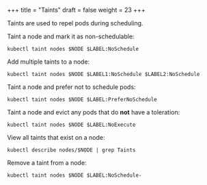 +++
title = "Taints"
draft = false
weight = 23
+++

Taints are used to repel pods during scheduling.

Taint a node and mark it as non-schedulable:

```shell
kubectl taint nodes $NODE $LABEL:NoSchedule
```

Add multiple taints to a node:

```shell
kubectl taint nodes $NODE $LABEL1:NoSchedule $LABEL2:NoSchedule
```

Taint a node and prefer not to schedule pods:

```shell
kubectl taint nodes $NODE $LABEL:PreferNoSchedule
```

Taint a node and evict any pods that do **not** have a toleration:

```shell
kubectl taint nodes $NODE $LABEL:NoExecute
```

View all taints that exist on a node:

```shell
kubectl describe nodes/$NODE | grep Taints
```

Remove a taint from a node:

```shell
kubectl taint nodes $NODE $LABEL:NoSchedule-
```
